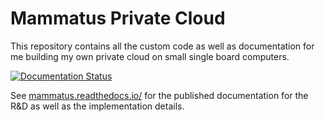 # Mammatus Private Cloud

This repository contains all the custom code as well as documentation for me building my own private cloud on small single board computers.

[![Documentation Status](https://readthedocs.org/projects/mammatus/badge/?version=latest)](https://mammatus.readthedocs.io/en/latest/?badge=latest)

See [mammatus.readthedocs.io/](https://mammatus.readthedocs.io/) for the published documentation for the R&D as well as the implementation details.
